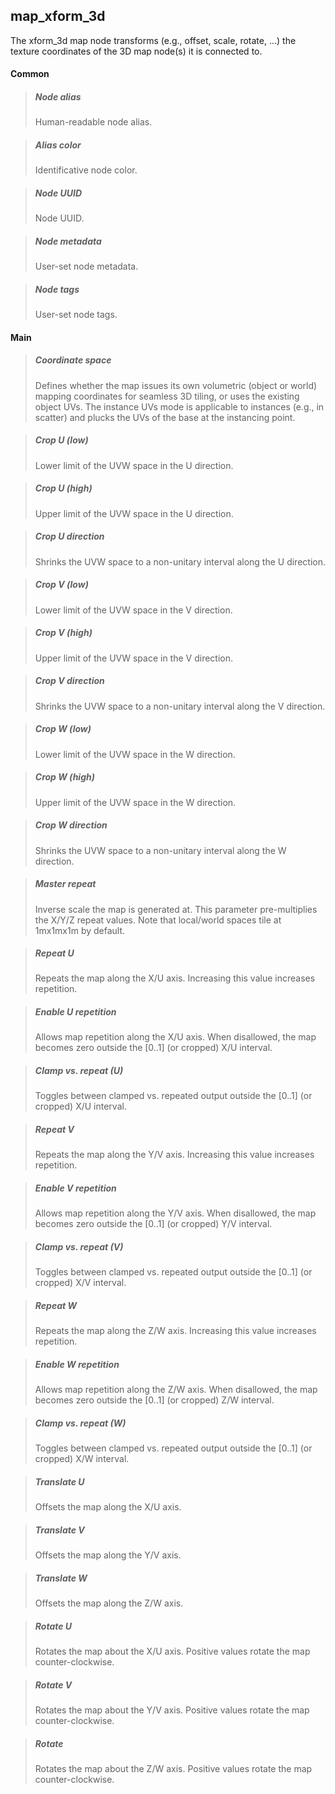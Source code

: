 ## **map_xform_3d**

The xform_3d map node transforms (e.g., offset, scale, rotate, ...) the texture coordinates of the 3D map node(s) it is connected to.
#### Common

> ##### Node alias
> Human-readable node alias.

> ##### Alias color
> Identificative node color.

> ##### Node UUID
> Node UUID.

> ##### Node metadata
> User-set node metadata.

> ##### Node tags
> User-set node tags.

#### Main

> ##### Coordinate space
> Defines whether the map issues its own volumetric (object or world) mapping coordinates for seamless 3D tiling, or uses the existing object UVs. The instance UVs mode is applicable to instances (e.g., in scatter) and plucks the UVs of the base at the instancing point.

> ##### Crop U (low)
> Lower limit of the UVW space in the U direction.

> ##### Crop U (high)
> Upper limit of the UVW space in the U direction.

> ##### Crop U direction
> Shrinks the UVW space to a non-unitary interval along the U direction.

> ##### Crop V (low)
> Lower limit of the UVW space in the V direction.

> ##### Crop V (high)
> Upper limit of the UVW space in the V direction.

> ##### Crop V direction
> Shrinks the UVW space to a non-unitary interval along the V direction.

> ##### Crop W (low)
> Lower limit of the UVW space in the W direction.

> ##### Crop W (high)
> Upper limit of the UVW space in the W direction.

> ##### Crop W direction
> Shrinks the UVW space to a non-unitary interval along the W direction.

> ##### Master repeat
> Inverse scale the map is generated at. This parameter pre-multiplies the X/Y/Z repeat values. Note that local/world spaces tile at 1mx1mx1m by default.

> ##### Repeat U
> Repeats the map along the X/U axis. Increasing this value increases repetition.

> ##### Enable U repetition
> Allows map repetition along the X/U axis. When disallowed, the map becomes zero outside the [0..1] (or cropped) X/U interval.

> ##### Clamp vs. repeat (U)
> Toggles between clamped vs. repeated output outside the [0..1] (or cropped) X/U interval.

> ##### Repeat V
> Repeats the map along the Y/V axis. Increasing this value increases repetition.

> ##### Enable V repetition
> Allows map repetition along the Y/V axis. When disallowed, the map becomes zero outside the [0..1] (or cropped) Y/V interval.

> ##### Clamp vs. repeat (V)
> Toggles between clamped vs. repeated output outside the [0..1] (or cropped) X/V interval.

> ##### Repeat W
> Repeats the map along the Z/W axis. Increasing this value increases repetition.

> ##### Enable W repetition
> Allows map repetition along the Z/W axis. When disallowed, the map becomes zero outside the [0..1] (or cropped) Z/W interval.

> ##### Clamp vs. repeat (W)
> Toggles between clamped vs. repeated output outside the [0..1] (or cropped) X/W interval.

> ##### Translate U
> Offsets the map along the X/U axis.

> ##### Translate V
> Offsets the map along the Y/V axis.

> ##### Translate W
> Offsets the map along the Z/W axis.

> ##### Rotate U
> Rotates the map about the X/U axis. Positive values rotate the map counter-clockwise.

> ##### Rotate V
> Rotates the map about the Y/V axis. Positive values rotate the map counter-clockwise.

> ##### Rotate
> Rotates the map about the Z/W axis. Positive values rotate the map counter-clockwise.

